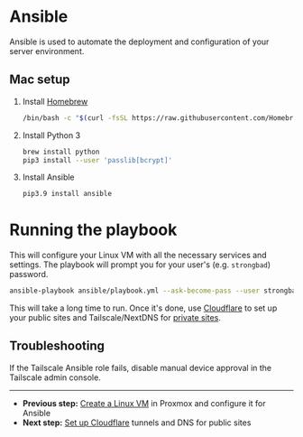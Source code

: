 # Ansible

Ansible is used to automate the deployment and configuration of your server environment.

## Mac setup

1. Install [Homebrew](https://brew.sh/)
    ```bash
    /bin/bash -c "$(curl -fsSL https://raw.githubusercontent.com/Homebrew/install/HEAD/install.sh)"
    ```
1. Install Python 3
    ```bash
    brew install python
    pip3 install --user 'passlib[bcrypt]'
    ```
1. Install Ansible
    ```bash
    pip3.9 install ansible
    ```

# Running the playbook

This will configure your Linux VM with all the necessary services and settings. The playbook will prompt you for your user's (e.g. `strongbad`) password.

```bash
ansible-playbook ansible/playbook.yml --ask-become-pass --user strongbad --inventory ansible/inventory/hosts.yml
```

This will take a long time to run. Once it's done, use [Cloudflare](./cloudflare.md) to set up your public sites and Tailscale/NextDNS for [private sites](./private.md).

## Troubleshooting

If the Tailscale Ansible role fails, disable manual device approval in the Tailscale admin console.

---

-   **Previous step:** [Create a Linux VM](./linux-vm.md) in Proxmox and configure it for Ansible
-   **Next step:** [Set up Cloudflare](./cloudflare.md) tunnels and DNS for public sites
